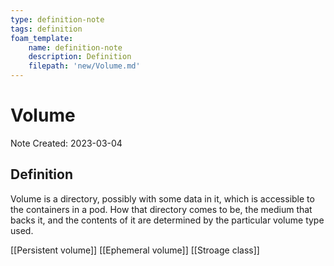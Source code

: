```yaml
---
type: definition-note
tags: definition
foam_template:
    name: definition-note
    description: Definition
    filepath: 'new/Volume.md'
---
```

# Volume
Note Created: 2023-03-04

## Definition

Volume is a directory, possibly with some data in it, which is accessible to the containers in a pod. How that directory comes to be, the medium that backs it, and the contents of it are determined by the particular volume type used.

[[Persistent volume]]
[[Ephemeral volume]]
[[Stroage class]]
